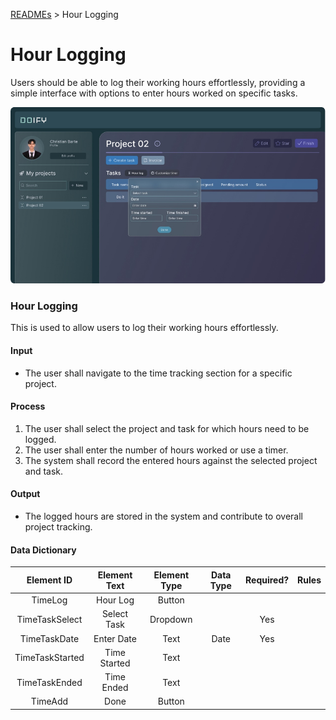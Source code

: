 [READMEs](/READMES) > Hour Logging

# Hour Logging
Users should be able to log their working hours effortlessly, providing a simple interface with options to enter hours worked on specific tasks.

![Hour Logging](../Images/04.png)

### Hour Logging
This is used to allow users to log their working hours effortlessly.

#### Input
* The user shall navigate to the time tracking section for a specific project.

#### Process
1. The user shall select the project and task for which hours need to be logged.
2. The user shall enter the number of hours worked or use a timer.
3. The system shall record the entered hours against the selected project and task.

#### Output 
* The logged hours are stored in the system and contribute to overall project tracking.

#### Data Dictionary

| Element ID      | Element Text | Element Type | Data Type | Required? | Rules |
|:---------------:|:------------:|:------------:|:---------:|:---------:|:-----:|
| TimeLog         | Hour Log     | Button       |           |           |       |
| TimeTaskSelect  | Select Task  | Dropdown     |           | Yes       |       |
| TimeTaskDate    | Enter Date   | Text         | Date      | Yes       |       |
| TimeTaskStarted | Time Started | Text         |           |           |       |
| TimeTaskEnded   | Time Ended   | Text         |           |           |       |
| TimeAdd         | Done         | Button       |           |           |       |

